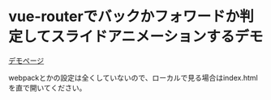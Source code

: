# vue-routerでバックかフォワードか判定してスライドアニメーションするデモ
[デモページ](https://takanorionuma.github.io/vue-router-slide-animation)

webpackとかの設定は全くしていないので、ローカルで見る場合はindex.htmlを直で開いてください。
